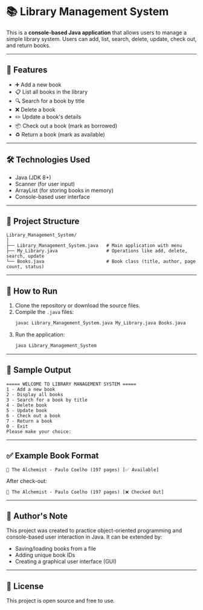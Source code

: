 # 📚 Library Management System

This is a **console-based Java application** that allows users to manage a simple library system. Users can add, list, search, delete, update, check out, and return books.

---

## 🚀 Features

- ➕ Add a new book
- 📋 List all books in the library
- 🔍 Search for a book by title
- ❌ Delete a book
- ✏️ Update a book's details
- 📦 Check out a book (mark as borrowed)
- ♻️ Return a book (mark as available)

---

## 🛠️ Technologies Used

- Java (JDK 8+)
- Scanner (for user input)
- ArrayList (for storing books in memory)
- Console-based user interface

---

## 📁 Project Structure

```
Library_Management_System/
│
├── Library_Management_System.java   # Main application with menu
├── My_Library.java                  # Operations like add, delete, search, update
└── Books.java                       # Book class (title, author, page count, status)
```

---

## 🧪 How to Run

1. Clone the repository or download the source files.
2. Compile the `.java` files:
   ```bash
   javac Library_Management_System.java My_Library.java Books.java
   ```
3. Run the application:
   ```bash
   java Library_Management_System
   ```

---

## 📸 Sample Output

```text
===== WELCOME TO LIBRARY MANAGEMENT SYSTEM =====
1 - Add a new book
2 - Display all books
3 - Search for a book by title
4 - Delete book
5 - Update book
6 - Check out a book
7 - Return a book
0 - Exit
Please make your choice:
```

---

## ✅ Example Book Format

```text
📖 The Alchemist - Paulo Coelho (197 pages) [✅ Available]
```

After check-out:

```text
📖 The Alchemist - Paulo Coelho (197 pages) [❌ Checked Out]
```

---

## 🧠 Author's Note

This project was created to practice object-oriented programming and console-based user interaction in Java. It can be extended by:
- Saving/loading books from a file
- Adding unique book IDs
- Creating a graphical user interface (GUI)

---

## 📄 License

This project is open source and free to use.